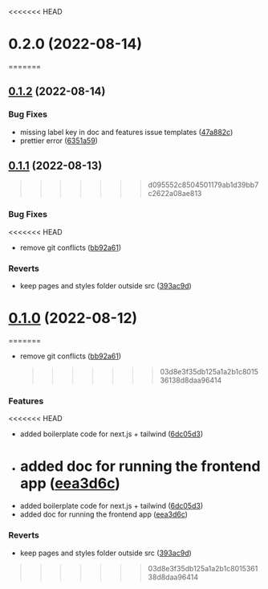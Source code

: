 <<<<<<< HEAD

# 0.2.0 (2022-08-14)

=======

## [0.1.2](https://github.com/ykdojo/defaang/compare/v0.1.1...v0.1.2) (2022-08-14)

### Bug Fixes

- missing label key in doc and features issue templates ([47a882c](https://github.com/ykdojo/defaang/commit/47a882c4d8b64ea0e054691ee655e0713b58f318))
- prettier error ([6351a59](https://github.com/ykdojo/defaang/commit/6351a590f2be62594187abda43f6680c55ed9cb5))

## [0.1.1](https://github.com/ykdojo/defaang/compare/v0.1.0...v0.1.1) (2022-08-13)

> > > > > > > d095552c8504501179ab1d39bb7c2622a08ae813

### Bug Fixes

<<<<<<< HEAD

- remove git conflicts ([bb92a61](https://github.com/ykdojo/defaang/commit/bb92a61bf7c16f9567b4501fe4acf5fabdbf99c4))

### Reverts

- keep pages and styles folder outside src ([393ac9d](https://github.com/ykdojo/defaang/commit/393ac9d47429ad94d376e03f6406fc976c02f003))

# [0.1.0](https://github.com/ykdojo/defaang/compare/6dc05d3033f09ed9c59f53dde9263b4874cafbe7...v0.1.0) (2022-08-12)

=======

- remove git conflicts ([bb92a61](https://github.com/AdityaPainuli/defaang/commit/bb92a61bf7c16f9567b4501fe4acf5fabdbf99c4))
  > > > > > > > 03d8e3f35db125a1a2b1c801536138d8daa96414

### Features

<<<<<<< HEAD

- added boilerplate code for next.js + tailwind ([6dc05d3](https://github.com/ykdojo/defaang/commit/6dc05d3033f09ed9c59f53dde9263b4874cafbe7))
- # added doc for running the frontend app ([eea3d6c](https://github.com/ykdojo/defaang/commit/eea3d6cd4590c118d0ce36aeb5f4887999bb0a45))

* added boilerplate code for next.js + tailwind ([6dc05d3](https://github.com/AdityaPainuli/defaang/commit/6dc05d3033f09ed9c59f53dde9263b4874cafbe7))
* added doc for running the frontend app ([eea3d6c](https://github.com/AdityaPainuli/defaang/commit/eea3d6cd4590c118d0ce36aeb5f4887999bb0a45))

### Reverts

- keep pages and styles folder outside src ([393ac9d](https://github.com/AdityaPainuli/defaang/commit/393ac9d47429ad94d376e03f6406fc976c02f003))

> > > > > > > 03d8e3f35db125a1a2b1c801536138d8daa96414
